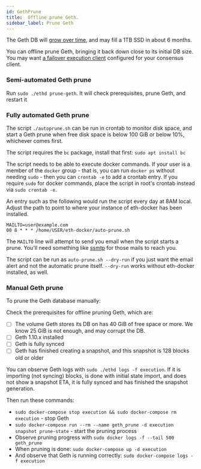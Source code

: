 ```yaml
---
id: GethPrune
title:  Offline prune Geth.
sidebar_label: Prune Geth
---
```


The Geth DB will [grow over time](../Usage/ResourceUsage.md), and may fill a 1TB SSD in
about 6 months.

You can offline prune Geth, bringing it back down close to its initial DB size. You may
want [a failover execution client](../Usage/ClientSetup.md) configured for your consensus client.

### Semi-automated Geth prune

Run `sudo ./ethd prune-geth`. It will check prerequisites, prune Geth, and restart it

### Fully automated Geth prune

The script `./autoprune.sh` can be run in crontab to monitor disk space, and start a Geth prune when free disk space is below 100 GiB or below 10%, whichever comes first.

The script requires the `bc` package, install that first: `sudo apt install bc`

The script needs to be able to execute docker commands. If your user is a member of the `docker` group - that is, you can run `docker ps` without needing `sudo` - then you can `crontab -e` to add a crontab entry. If you require `sudo` for docker commands, place the script in root's crontab instead via `sudo crontab -e`.

An entry such as the following would run the script every day at 8AM local. Adjust the path to point to where your instance of eth-docker has been installed.

```
MAILTO=user@example.com
00 8 * * * /home/USER/eth-docker/auto-prune.sh
```

The `MAILTO` line will attempt to send you email when the script starts a prune. You'll need something like [ssmtp](https://help.ubuntu.com/community/EmailAlerts) for those mails to reach you.

The script can be run as `auto-prune.sh --dry-run` if you just want the email alert and not the automatic prune itself. `--dry-run` works without eth-docker installed, as well.

### Manual Geth prune

To prune the Geth database manually:

Check the prerequisites for offline pruning Geth, which are:
- [ ] The volume Geth stores its DB on has 40 GiB of free space or more. We know 25 GiB is not enough, and may corrupt the DB.
- [ ] Geth 1.10.x installed
- [ ] Geth is fully synced
- [ ] Geth has finished creating a snapshot, and this snapshot is 128 blocks old or older

You can observe Geth logs with `sudo ./ethd logs -f execution`. If it is importing (not syncing) blocks, is done with initial
state import, and does not show a snapshot ETA, it is fully synced and has finished the snapshot generation.

Then run these commands:

* `sudo docker-compose stop execution && sudo docker-compose rm execution` - stop Geth
* `sudo docker-compose run --rm --name geth_prune -d execution snapshot prune-state` - start the pruning process
* Observe pruning progress with `sudo docker logs -f --tail 500 geth_prune`
* When pruning is done: `sudo docker-compose up -d execution`
* And observe that Geth is running correctly: `sudo docker-compose logs -f execution`
